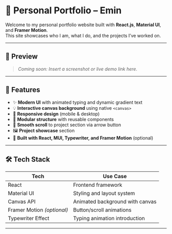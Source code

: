 # 📁 Personal Portfolio – Emin

Welcome to my personal portfolio website built with **React.js**, **Material UI**, and **Framer Motion**.  
This site showcases who I am, what I do, and the projects I’ve worked on.

---

## 📸 Preview

> _Coming soon: Insert a screenshot or live demo link here._

---

## 🚀 Features

- ✨ **Modern UI** with animated typing and dynamic gradient text
- 💡 **Interactive canvas background** using native `<canvas>`
- 📱 **Responsive design** (mobile & desktop)
- 🧩 **Modular structure** with reusable components
- 🔗 **Smooth scroll** to project section via arrow button
- 🖼️ **Project showcase** section
- 🧠 **Built with React, MUI, Typewriter, and Framer Motion** (optional)

---

## 🛠️ Tech Stack

| Tech              | Use Case                         |
|-------------------|----------------------------------|
| React             | Frontend framework               |
| Material UI       | Styling and layout system        |
| Canvas API        | Animated background with canvas  |
| Framer Motion *(optional)* | Button/scroll animations        |
| Typewriter Effect | Typing animation introduction    |

---

